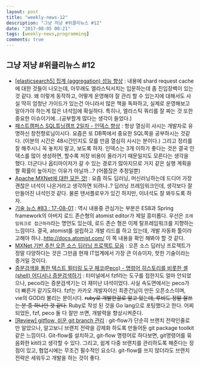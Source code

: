 ```yaml
---
layout: post
title: "weekly-news-12"
description: "그냥 저냥 #위클리뉴스 #12"
date: "2017-08-05 00:21"
tags: [weekly-news,programming]
comments: true
---
```


## 그냥 저냥 #위클리뉴스 #12


- [[elasticsearch5] 집계 (aggregation) 성능 향상](http://knight76.tistory.com/3342) : 내용에 shard request cache에 대한 것들이 나오는데, 아무래도 엘라스틱서치는 입문하는데 좀 진입장벽이 있는 것 같다. 왜 이렇게 동작하고, 어떻게 운영해야 잘 관리 할 수 있는지에 대해서도 사실 딱히 엄청난 가이드가 있는건 아니라서 많은 책을 독파하고, 실제로 운영해보고 알아가야 하는게 많은 녀석임에 확실하다. 특히나, 엘라스틱 쿼리를 잘 짜는 것 또한 중요한 이슈이기에…(공부할게 많다는 생각이 들었다.)
- [패스트캠퍼스 SQL튜닝캠프 2일차 - 인덱스 향상](http://jojoldu.tistory.com/167) : 항상 열심히 사시는 개발자로 유명하신 창천향로님이시다. 요즘은 또 DB쪽에서 중요한 SQL쪽을 공부하시는 것같다. (이분의 시간은 48시간인지도 모를 만큼 열심히 사시는 분이다.) 그리고 정리를 잘 해주시니 꼭 놓치지 말고, 보도록 하자. 인덱스는 3개 이하가 좋다는 것은 결국 인덱스를 많이 생성하면, 할수록 저장 비용이 올라가기 때문일지도 모른다는 생각을 했다. 더군다나 옵티마이저가 갈 수 있는 경로가 많아지므로 거지 같은 실행 계획을 짤 확률이 높아지는 이유가 아닐까…? (어쭙잖은 추정일뿐)
- [Apache MXNet에 대한 모든 것!](http://channy.creation.net/blog/1155) : 요즘 하도 딥러닝, 머신러닝하는데 드디어 가장 괜찮은 녀석이 나온거라고 생각하면 되려나..? 딥러닝 프레임워크인데, 생각보다 잘 만들어진 녀석인것 같다. 물론 텐서플로우가 있긴 하지만, 이녀석도 잘 봐두도록 하자.
- [기술 뉴스 #83 : 17-08-01](https://blog.outsider.ne.kr/1305) : 역시 내용중 관심가는 부분은 ES8과 Spring framework의 아버지 로드 존슨형의 atomist editor가 제일 흥미롭다. 우선은 `프레임워크로 접근하라`라는 명언도 있는데, 로드 존슨 형은 이제 탈프레임워크를 지향하는 느낌이다. 결국, atomist를 설립하고 개발 리드를 하고 있는데, 개발 자동화 툴이라고해야 하나..http://docs.atomist.com/ 이 쪽 내용을 확인 해봐야 할 것 같다. 
- [MXNet 기반 추천 오픈 소스 딥러닝 프로젝트 모음](http://blog.creation.net/apache-mxnet-deep-learning-project) : 오픈 소스 딥러닝 프로젝트가 정말 다양하다는 것은 그만큼 현재 IT업계에서 가장 큰 이슈이자, 핫한 기술이라는 증거일 것이다.
- [증분검색을 통한 텍스트 필터링 도구 페코(Peco) - 명령어 히스토리를 비롯한 셸(shell) 어디서나 증분검색하기](http://blog.nacyot.com/articles/2015-12-09-incremental-search-tool-peco/) : 터미널에서 fzf라는 도구를 접한지도 얼마 안되었으나, peco라는 증분검색기는 더 재미난 녀석이었다. 사실 속도면에서는 peco가 더 빠른거 같기도하다. fzf는 카카오 개발자이신 최준건님이 만든 오픈소스이며, vie의 GOD라 불리는 분이시다. ~~ruby로 개발한걸로 알고 있는데, 루비도 정말 잘쓰는 분 중 하나인 것 같다.~~ Ruby로 작성 된 것을 Go lang으로 포팅했다고 한다. 어찌되었든, fzf, peco 둘 다 잘만 쓰면, 개발력을 향상시켜준다.
- [[Review] gitflow, 쉬운 git branch 관리](http://huns.me/development/1131) : git-flow가 단순히 브랜치 전략인줄로만 알았으나, 알고보니 브랜치 전략을 강제화 하도록 만들어둔 git package toolkit 같은 느낌이다. Git-flow를 설치하고, git-flow 명령어로 하다보면, git명령어를 묶음화한 kit라고 생각할 수 있다. 그리고, 쉽게 다중 브랜치를 관리하도록 해준다는 장점이 있고, 협업시에는 무조건 필수적인 요소다. git-flow를 쓰지 않더라도 브랜치 전략은 세워두고 개발을 하는 것이 좋다.



